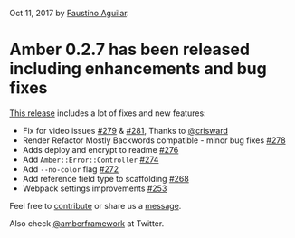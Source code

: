 Oct 11, 2017 by [Faustino Aguilar](https://github.com/faustinoaq).

# Amber 0.2.7 has been released including enhancements and bug fixes

[This release](https://github.com/amberframework/amber/releases/tag/v0.2.7) includes a lot of fixes and new features:

- Fix for video issues [#279](https://github.com/amberframework/amber/pull/279) & [#281](https://github.com/amberframework/amber/pull/281), Thanks to [@crisward](https://github.com/crisward)
- Render Refactor Mostly Backwords compatible - minor bug fixes [#278](https://github.com/amberframework/amber/pull/278)
- Adds deploy and encrypt to readme [#276](https://github.com/amberframework/amber/pull/276)
- Add `Amber::Error::Controller` [#274](https://github.com/amberframework/amber/pull/274)
- Add `--no-color` flag [#272](https://github.com/amberframework/amber/pull/272)
- Add reference field type to scaffolding [#268](https://github.com/amberframework/amber/pull/268)
- Webpack settings improvements [#253](https://github.com/amberframework/amber/pull/253)

Feel free to [contribute](https://github.com/amberframework) or share us a [message](https://gitter.im/amberframework/amber).

Also check [@amberframework](https://twitter.com/amberframework) at Twitter.